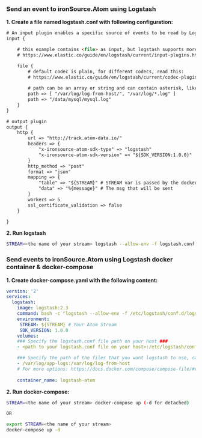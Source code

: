 ### Send an event to ironSource.Atom using Logstash

__1. Create a file named logstash.conf with following configuration:__
```html
# An input plugin enables a specific source of events to be read by Logstash.
input {

    # this example contains <file> as input, but logstash supports more:
    # https://www.elastic.co/guide/en/logstash/current/input-plugins.html

    file {
        # default codec is plain, for different codecs, read this:
        # https://www.elastic.co/guide/en/logstash/current/codec-plugins.html
        
        # path can be an array or string and can contain asterisk, like this:
        path => [ "/var/log/log-from-host/", "/var/log/*.log" ]
        path => "/data/mysql/mysql.log"
    }
}

# output plugin
output {
    http {
        url => "http://track.atom-data.io/"
        headers => {
            "x-ironsource-atom-sdk-type" => "logstash"
            "x-ironsource-atom-sdk-version" => "${SDK_VERSION:1.0.0}"
        }
        http_method => "post"
        format => "json"
        mapping => {
            "table" => "${STREAM}" # STREAM var is passed by the docker ENV
            "data" => "%{message}" # The msg that will be sent
        }
        workers => 5
        ssl_certificate_validation => false
    }

}
```

__2. Run logstash__
```bash
STREAM=<the name of your stream> logstash --allow-env -f logstash.conf
```

### Send events to ironSource.Atom using Logstash docker container & docker-compose

__1. Create docker-compose.yaml with the following content:__
```yaml
version: '2'
services:
  logstash:
    image: logstash:2.3
    command: bash -c "logstash --allow-env -f /etc/logstash/conf.d/logstash.conf"
    environment:
     STREAM: ${STREAM} # Your Atom Stream
     SDK_VERSION: 1.0.0
    volumes:
    ### Specify the logstash.conf file path on your host ###
    - <path to your logstash.conf file on your host>:/etc/logstash/conf.d/logstash.conf

    ### Specify the path of the files that you want logstash to use, can have multiple paths ###
    - /var/log/app-logs:/var/log/log-from-host
    # For more options: https://docs.docker.com/compose/compose-file/#volumes-volume-driver
    
    container_name: logstash-atom
```

__2. Run docker-compose:__
```bash
STREAM=<the name of your stream> docker-compose up (-d for detached)

OR

export STREAM=<the name of your stream>
docker-compose up -d
```